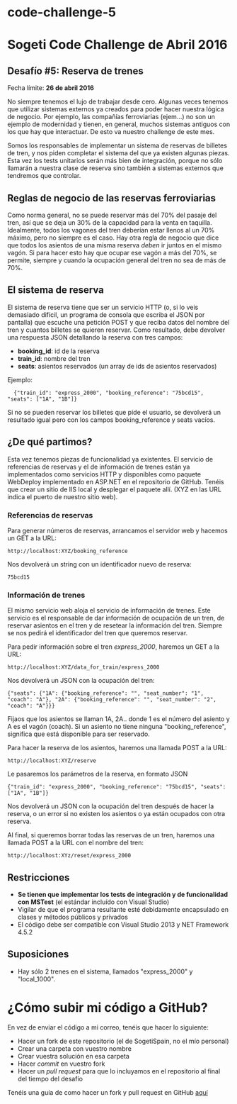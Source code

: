 # code-challenge-5
Sogeti Code Challenge de Abril 2016
=====================================
Desafío #5: Reserva de trenes
-----------------------------------
Fecha límite: **26 de abril 2016**

No siempre tenemos el lujo de trabajar desde cero. Algunas veces tenemos que utilizar sistemas externos ya creados para poder hacer nuestra lógica de negocio. Por ejemplo, las compañías ferroviarias (ejem...) no son un ejemplo de modernidad y tienen, en general, muchos sistemas antiguos con los que hay que interactuar. De esto va nuestro challenge de este mes.

Somos los responsables de implementar un sistema de reservas de billetes de tren, y nos piden completar el sistema del que ya existen algunas piezas. Esta vez los tests unitarios serán más bien de integración, porque no sólo llamarán a nuestra clase de reserva sino también a sistemas externos que tendremos que controlar.

Reglas de negocio de las reservas ferroviarias
----------------------------------------------
Como norma general, no se puede reservar más del 70% del pasaje del tren, así que se deja un 30% de la capacidad para la venta en taquilla. Idealmente, todos los vagones del tren deberían estar llenos al un 70% máximo, pero no siempre es el caso. Hay otra regla de negocio que dice que todos los asientos de una misma reserva _deben_ ir juntos en el mismo vagón. Si para hacer esto hay que ocupar ese vagón a más del 70%, se permite, siempre y cuando la ocupación general del tren no sea de más de 70%.  

El sistema de reserva
---------------------
El sistema de reserva tiene que ser un servicio HTTP (o, si lo veis demasiado difícil, un programa de consola que escriba el JSON por pantalla) que escuche una petición POST y que reciba datos del nombre del tren y cuantos billetes se quieren reservar. Como resultado, debe devolver una respuesta JSON detallando la reserva con tres campos: 

* **booking_id**: id de la reserva
* **train_id**: nombre del tren
* **seats**: asientos reservados (un array de ids de asientos reservados)

Ejemplo:
```
  {"train_id": "express_2000", "booking_reference": "75bcd15", "seats": ["1A", "1B"]}
```
Si no se pueden reservar los billetes que pide el usuario, se devolverá un resultado igual pero con los campos booking_reference y seats vacíos.

¿De qué partimos?
-----------------
Esta vez tenemos piezas de funcionalidad ya existentes. El servicio de referencias de reservas y el de información de trenes están ya implementados como servicios HTTP y disponibles como paquete WebDeploy implementado en ASP.NET en el repositorio de GitHub. Tenéis que crear un sitio de IIS local y desplegar el paquete allí. (XYZ en las URL indica el puerto de nuestro sitio web).

### Referencias de reservas
Para generar números de reservas, arrancamos el servidor web y hacemos un GET a la URL:
```
http://localhost:XYZ/booking_reference
```
Nos devolverá un string con un identificador nuevo de reserva:
```
75bcd15
```
### Información de trenes
El mismo servicio web aloja el servicio de información de trenes. Este servicio es el responsable de dar información de ocupación de un tren, de reservar asientos en el tren y de resetear la información del tren. Siempre se nos pedirá el identificador del tren que queremos reservar.

Para pedir información sobre el tren _express_2000_, haremos un GET a la URL:
```
http://localhost:XYZ/data_for_train/express_2000
```
Nos devolverá un JSON con la ocupación del tren:
```
{"seats": {"1A": {"booking_reference": "", "seat_number": "1", "coach": "A"}, "2A": {"booking_reference": "", "seat_number": "2", "coach": "A"}}}
```
Fijaos que los asientos se llaman 1A, 2A.. donde 1 es el número del asiento y A es el vagón (coach). Si un asiento no tiene ninguna "booking_reference", significa que está disponible para ser reservado.

Para hacer la reserva de los asientos, haremos una llamada POST a la URL:
```
http://localhost:XYZ/reserve
```
Le pasaremos los parámetros de la reserva, en formato JSON
```
{"train_id": "express_2000", "booking_reference": "75bcd15", "seats": ["1A", "1B"]}
```
Nos devolverá un JSON con la ocupación del tren después de hacer la reserva, o un error si no existen los asientos o ya están ocupados con otra reserva.

Al final, si queremos borrar todas las reservas de un tren, haremos una llamada POST a la URL con el nombre del tren:
```
http://localhost:XYz/reset/express_2000
```

Restricciones
-------------
*  **Se tienen que implementar los tests de integración y de funcionalidad con MSTest** (el estándar incluído con Visual Studio)
* Vigilar de que el programa resultante esté debidamente encapsulado en clases y métodos públicos y privados
* El código debe ser compatible con Visual Studio 2013 y NET Framework 4.5.2

Suposiciones
------------
* Hay sólo 2 trenes en el sistema, llamados "express_2000" y "local_1000". 


¿Cómo subir mi código a GitHub?
===============================
En vez de enviar el código a mi correo, tenéis que hacer lo siguiente:
* Hacer un fork de este repositorio (el de SogetiSpain, no el mío personal)
* Crear una carpeta con vuestro nombre
* Crear vuestra solución en esa carpeta
* Hacer _commit_ en vuestro fork
* Hacer un _pull request_ para que lo incluyamos en el repositorio al final del tiempo del desafío

Tenéis una guía de como hacer un fork y pull request en GitHub [aquí](https://help.github.com/articles/fork-a-repo/)




